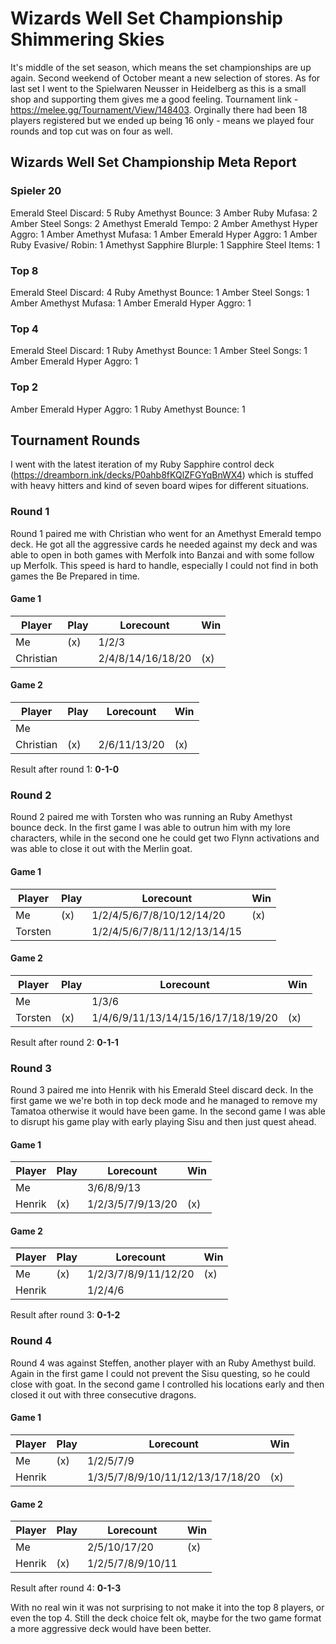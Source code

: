 # Wizards Well Set Championship Shimmering Skies

It's middle of the set season, which means the set championships are up again. Second weekend of October meant a new selection of stores. As for last set I went to the Spielwaren Neusser in Heidelberg as this is a small shop and supporting them gives me a good feeling. Tournament link - https://melee.gg/Tournament/View/148403. Orginally there had been 18 players registered but we ended up being 16 only - means we played four rounds and top cut was on four as well.

## Wizards Well Set Championship Meta Report

### Spieler 20

Emerald Steel Discard: 5
Ruby Amethyst Bounce: 3
Amber Ruby Mufasa: 2
Amber Steel Songs: 2
Amethyst Emerald Tempo: 2
Amber Amethyst Hyper Aggro: 1
Amber Amethyst Mufasa: 1
Amber Emerald Hyper Aggro: 1
Amber Ruby Evasive/ Robin: 1
Amethyst Sapphire Blurple: 1
Sapphire Steel Items: 1

### Top 8

Emerald Steel Discard: 4
Ruby Amethyst Bounce: 1
Amber Steel Songs: 1
Amber Amethyst Mufasa: 1
Amber Emerald Hyper Aggro: 1

### Top 4

Emerald Steel Discard: 1
Ruby Amethyst Bounce: 1
Amber Steel Songs: 1
Amber Emerald Hyper Aggro: 1

### Top 2

Amber Emerald Hyper Aggro: 1
Ruby Amethyst Bounce: 1

## Tournament Rounds

I went with the latest iteration of my Ruby Sapphire control deck (https://dreamborn.ink/decks/P0ahb8fKQlZFGYqBnWX4) which is stuffed with heavy hitters and kind of seven board wipes for different situations.

### Round 1

Round 1 paired me with Christian who went for an Amethyst Emerald tempo deck. He got all the aggressive cards he needed against my deck and was able to open in both games with Merfolk into Banzai and with some follow up Merfolk. This speed is hard to handle, especially I could not find in both games the Be Prepared in time.

#### Game 1

| Player    | Play | Lorecount         | Win |
| --------- | ---- | ----------------- | --- |
| Me        | (x)  | 1/2/3             |     |
| Christian |      | 2/4/8/14/16/18/20 | (x) |

#### Game 2

| Player    | Play | Lorecount    | Win |
| --------- | ---- | ------------ | --- |
| Me        |      |              |     |
| Christian | (x)  | 2/6/11/13/20 | (x) |

Result after round 1: **0-1-0**

### Round 2

Round 2 paired me with Torsten who was running an Ruby Amethyst bounce deck. In the first game I was able to outrun him with my lore characters, while in the second one he could get two Flynn activations and was able to close it out with the Merlin goat.

#### Game 1

| Player  | Play | Lorecount                    | Win |
| ------- | ---- | ---------------------------- | --- |
| Me      | (x)  | 1/2/4/5/6/7/8/10/12/14/20    | (x) |
| Torsten |      | 1/2/4/5/6/7/8/11/12/13/14/15 |     |

#### Game 2

| Player  | Play | Lorecount                          | Win |
| ------- | ---- | ---------------------------------- | --- |
| Me      |      | 1/3/6                              |     |
| Torsten | (x)  | 1/4/6/9/11/13/14/15/16/17/18/19/20 | (x) |

Result after round 2: **0-1-1**

### Round 3

Round 3 paired me into Henrik with his Emerald Steel discard deck. In the first game we we're both in top deck mode and he managed to remove my Tamatoa otherwise it would have been game. In the second game I was able to disrupt his game play with early playing Sisu and then just quest ahead.

#### Game 1

| Player | Play | Lorecount         | Win |
| ------ | ---- | ----------------- | --- |
| Me     |      | 3/6/8/9/13        |     |
| Henrik | (x)  | 1/2/3/5/7/9/13/20 | (x) |

#### Game 2

| Player | Play | Lorecount            | Win |
| ------ | ---- | -------------------- | --- |
| Me     | (x)  | 1/2/3/7/8/9/11/12/20 | (x) |
| Henrik |      | 1/2/4/6              |     |

Result after round 3: **0-1-2**

### Round 4

Round 4 was against Steffen, another player with an Ruby Amethyst build. Again in the first game I could not prevent the Sisu questing, so he could close with goat. In the second game I controlled his locations early and then closed it out with three consecutive dragons.

#### Game 1

| Player | Play | Lorecount                        | Win |
| ------ | ---- | -------------------------------- | --- |
| Me     | (x)  | 1/2/5/7/9                        |     |
| Henrik |      | 1/3/5/7/8/9/10/11/12/13/17/18/20 | (x) |

#### Game 2

| Player | Play | Lorecount         | Win |
| ------ | ---- | ----------------- | --- |
| Me     |      | 2/5/10/17/20      | (x) |
| Henrik | (x)  | 1/2/5/7/8/9/10/11 |     |

Result after round 4: **0-1-3**

With no real win it was not surprising to not make it into the top 8 players, or even the top 4. Still the deck choice felt ok, maybe for the two game format a more aggressive deck would have been better.
